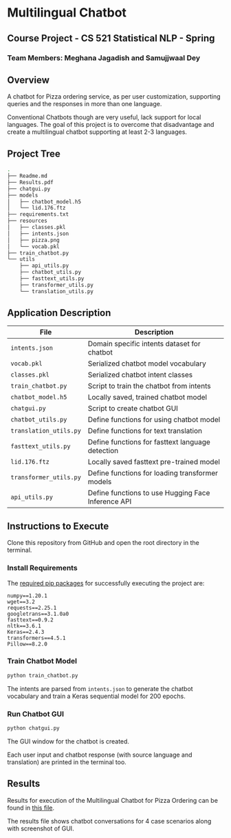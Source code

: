 # Multilingual Chatbot

## Course Project - CS 521 Statistical NLP - Spring

### Team Members: Meghana Jagadish and Samujjwaal Dey

## Overview

A chatbot for Pizza ordering service, as per user customization, supporting queries and the responses in more than one language.

Conventional Chatbots though are very useful, lack support for local languages. The goal of this project is to overcome that disadvantage and create a multilingual chatbot supporting at least 2-3 languages.

## Project Tree

```bash
.
├── Readme.md
├── Results.pdf
├── chatgui.py
├── models
│   ├── chatbot_model.h5
│   └── lid.176.ftz
├── requirements.txt
├── resources
│   ├── classes.pkl
│   ├── intents.json
│   ├── pizza.png
│   └── vocab.pkl
├── train_chatbot.py
└── utils
    ├── api_utils.py
    ├── chatbot_utils.py
    ├── fasttext_utils.py
    ├── transformer_utils.py
    └── translation_utils.py
```

## Application Description

|File|Description|
|---|---|
|`intents.json`|Domain specific intents dataset for chatbot|
|`vocab.pkl`|Serialized chatbot model vocabulary|
|`classes.pkl`|Serialized chatbot intent classes|
|`train_chatbot.py`|Script to train the chatbot from intents|
|`chatbot_model.h5`|Locally saved, trained chatbot model|
|`chatgui.py`|Script to create chatbot GUI|
|`chatbot_utils.py`|Define functions for using chatbot model|
|`translation_utils.py`|Define functions for text translation|
|`fasttext_utils.py`|Define functions for fasttext language detection|
|`lid.176.ftz`|Locally saved fasttext pre-trained model|
|`transformer_utils.py`|Define functions for loading transformer models|
|`api_utils.py`|Define functions to use Hugging Face Inference API|

## Instructions to Execute

Clone this repository from GitHub and open the root directory in the terminal.

### Install Requirements

The [required pip packages](./requirements.txt) for successfully executing the project are:

```text
numpy==1.20.1
wget==3.2
requests==2.25.1
googletrans==3.1.0a0
fasttext==0.9.2
nltk==3.6.1
Keras==2.4.3
transformers==4.5.1
Pillow==8.2.0
```

### Train Chatbot Model

```bash
python train_chatbot.py 
```

The intents are parsed from `intents.json` to generate the chatbot vocabulary and train a Keras sequential model for 200 epochs.

### Run Chatbot GUI

```bash
python chatgui.py
```

The GUI window for the chatbot is created.

Each user input and chatbot response (with source language and translation) are printed in the terminal too.

## Results

Results for execution of the Multilingual Chatbot for Pizza Ordering can be found in [this file](./Results.pdf).

The results file shows chatbot conversations for 4 case scenarios along with screenshot of GUI.
